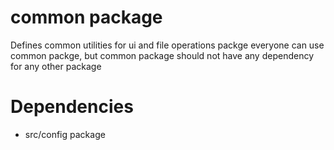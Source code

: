 # common package
Defines common utilities for ui and file operations packge
everyone can use common packge, but common package should not have any dependency for
any other package

# Dependencies
- src/config package